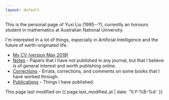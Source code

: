 ```yaml
---
layout: default
---
```


This is the personal page of Yuxi Liu (1995--?), currently an honours student in mathematics at Australian National University.

I'm interested in a lot of things, especially in Artificial Intelligence and the future of earth-originated life.

* [My CV (version May 2019)](/files/cv/resume.pdf)
* [Notes](/notes) - Papers that I have not published in any journal, but that I believe is of general interest and worth publishing online.
* [Corrections](/corrections) - Errata, corrections, and comments on some books that I have worked through.
* [Publications](/publications) - Things I have published.

This page last modified on {{ page.last_modified_at | date: '%Y-%B-%d.' }}
